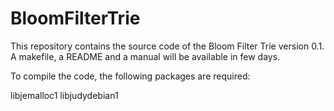 # BloomFilterTrie

This repository contains the source code of the Bloom Filter Trie version 0.1. A makefile, a README and a manual will be available in few days.

To compile the code, the following packages are required:

libjemalloc1
libjudydebian1
